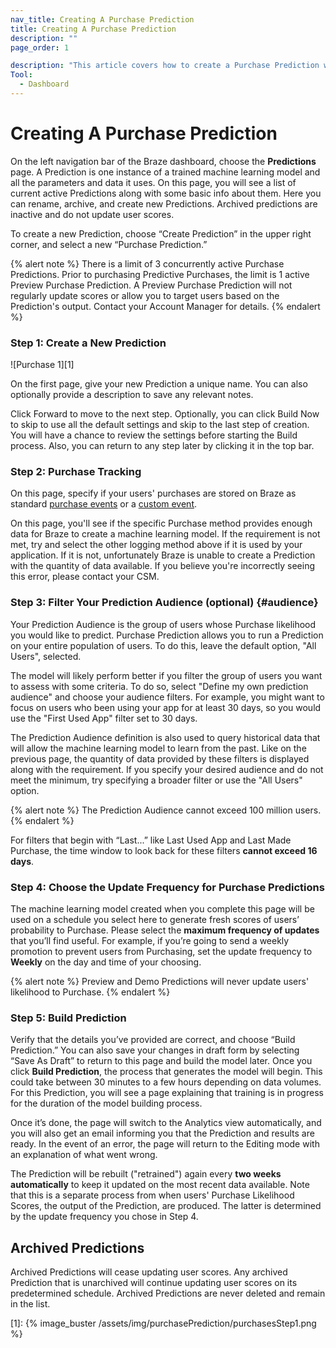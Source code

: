 ```yaml
---
nav_title: Creating A Purchase Prediction
title: Creating A Purchase Prediction
description: ""
page_order: 1

description: "This article covers how to create a Purchase Prediction within the Braze dashboard."
Tool:
  - Dashboard
---
```


# Creating A Purchase Prediction

On the left navigation bar of the Braze dashboard, choose the __Predictions__ page. A Prediction is one instance of a trained machine learning model and all the parameters and data it uses. On this page, you will see a list of current active Predictions along with some basic info about them. Here you can rename, archive, and create new Predictions. Archived predictions are inactive and do not update user scores. 

To create a new Prediction, choose “Create Prediction” in the upper right corner, and select a new “Purchase Prediction.”

{% alert note %}
There is a limit of 3 concurrently active Purchase Predictions. Prior to purchasing Predictive Purchases, the limit is 1 active Preview Purchase Prediction. A Preview Purchase Prediction will not regularly update scores or allow you to target users based on the Prediction's output. Contact your Account Manager for details.
{% endalert %}

### Step 1: Create a New Prediction

![Purchase 1][1]

On the first page, give your new Prediction a unique name. You can also optionally provide a description to save any relevant notes.

Click Forward to move to the next step. Optionally, you can click Build Now to skip to use all the default settings and skip to the last step of creation. You will have a chance to review the settings before starting the Build process. Also, you can return to any step later by clicking it in the top bar. 

### Step 2: Purchase Tracking

On this page, specify if your users' purchases are stored on Braze as standard [purchase events](https://www.braze.com/docs/user_guide/data_and_analytics/custom_data/purchase_events/#logging-purchase-events) or a [custom event](https://www.braze.com/docs/user_guide/data_and_analytics/custom_data/custom_events/).

On this page, you'll see if the specific Purchase method provides enough data for Braze to create a machine learning model. If the requirement is not met, try and select the other logging method above if it is used by your application. If it is not, unfortunately Braze is unable to create a Prediction with the quantity of data available. If you believe you're incorrectly seeing this error, please contact your CSM.

### Step 3: Filter Your Prediction Audience (optional) {#audience}

Your Prediction Audience is the group of users whose Purchase likelihood you would like to predict. Purchase Prediction allows you to run a Prediction on your entire population of users. To do this, leave the default option, "All Users", selected.

The model will likely perform better if you filter the group of users you want to assess with some criteria. To do so, select "Define my own prediction audience" and choose your audience filters. For example, you might want to focus on users who been using your app for at least 30 days, so you would use the "First Used App" filter set to 30 days. 

The Prediction Audience definition is also used to query historical data that will allow the machine learning model to learn from the past. Like on the previous page, the quantity of data provided by these filters is displayed along with the requirement. If you specify your desired audience and do not meet the minimum, try specifying a broader filter or use the "All Users" option.

{% alert note %}
The Prediction Audience cannot exceed 100 million users.
{% endalert %}

For filters that begin with “Last...” like Last Used App and Last Made Purchase, the time window to look back for these filters __cannot exceed 16 days__.

### Step 4: Choose the Update Frequency for Purchase Predictions

The machine learning model created when you complete this page will be used on a schedule you select here to generate fresh scores of users’ probability to Purchase. Please select the __maximum frequency of updates__ that you’ll find useful. For example, if you’re going to send a weekly promotion to prevent users from Purchasing, set the update frequency to __Weekly__ on the day and time of your choosing. 

{% alert note %}
Preview and Demo Predictions will never update users' likelihood to Purchase. 
{% endalert %}

### Step 5: Build Prediction
Verify that the details you’ve provided are correct, and choose “Build Prediction.” You can also save your changes in draft form by selecting “Save As Draft” to return to this page and build the model later. Once you click __Build Prediction__, the process that generates the model will begin. This could take between 30 minutes to a few hours depending on data volumes. For this Prediction, you will see a page explaining that training is in progress for the duration of the model building process.

Once it’s done, the page will switch to the Analytics view automatically, and you will also get an email informing you that the Prediction and results are ready. In the event of an error, the page will return to the Editing mode with an explanation of what went wrong.

The Prediction will be rebuilt ("retrained") again every __two weeks automatically__ to keep it updated on the most recent data available. Note that this is a separate process from when users' Purchase Likelihood Scores, the output of the Prediction, are produced. The latter is determined by the update frequency you chose in Step 4.

## Archived Predictions

Archived Predictions will cease updating user scores. Any archived Prediction that is unarchived will continue updating user scores on its predetermined schedule. Archived Predictions are never deleted and remain in the list.

[1]: {% image_buster /assets/img/purchasePrediction/purchasesStep1.png %}

